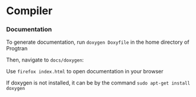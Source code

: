 # Compiler

### Documentation

To generate documentation, run `doxygen Doxyfile` in the home directory of Progtran

Then, navigate to `docs/doxygen`:

Use `firefox index.html` to open documentation in your browser

If doxygen is not installed, it can be by the command `sudo apt-get install doxygen`
